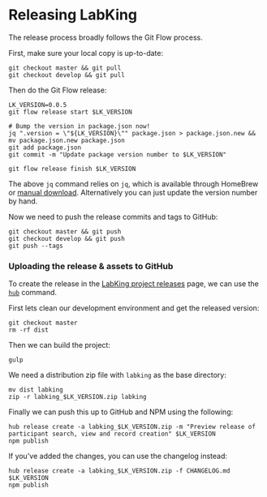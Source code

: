 # Releasing LabKing

The release process broadly follows the Git Flow process.

First, make sure your local copy is up-to-date:

```
git checkout master && git pull
git checkout develop && git pull
```

Then do the Git Flow release:

```
LK_VERSION=0.0.5
git flow release start $LK_VERSION

# Bump the version in package.json now!
jq ".version = \"${LK_VERSION}\"" package.json > package.json.new && mv package.json.new package.json
git add package.json
git commit -m "Update package version number to $LK_VERSION"

git flow release finish $LK_VERSION
```

The above `jq` command relies on `jq`, which is available through HomeBrew or [manual download](http://stedolan.github.io/jq/download/). Alternatively you can just update the version number by hand.

Now we need to push the release commits and tags to GitHub:

```
git checkout master && git push
git checkout develop && git push
git push --tags
```

### Uploading the release & assets to GitHub

To create the release in the [LabKing project releases](https://github.com/spikeheap/labking/releases) page, we can use the [`hub`](https://github.com/github/hub) command.

First lets clean our development environment and get the released version:

```
git checkout master
rm -rf dist
```

Then we can build the project:

```
gulp
```

We need a distribution zip file with `labking` as the base directory:

```
mv dist labking
zip -r labking_$LK_VERSION.zip labking
```

Finally we can push this up to GitHub and NPM using the following:

```
hub release create -a labking_$LK_VERSION.zip -m "Preview release of participant search, view and record creation" $LK_VERSION
npm publish
```

If you've added the changes, you can use the changelog instead:

```
hub release create -a labking_$LK_VERSION.zip -f CHANGELOG.md $LK_VERSION
npm publish
```
